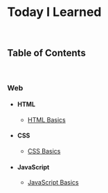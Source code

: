 # Today I Learned


<br />


## Table of Contents


<br />


### Web

- #### HTML

  - [HTML Basics](/HTML/01_HTML_Basics.md)

- #### CSS

  - [CSS Basics](/CSS/01_CSS_Basics.md)

- #### JavaScript

  - [JavaScript Basics](/JavaScript/01_JavaScript_Basics.md)